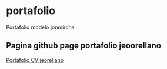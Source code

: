 # portafolio

Portafolio modelo jonmircha

## Pagina github page portafolio jeoorellano
[Portafolio CV jeorellano](https://jeorellano.github.io/portafolio/)